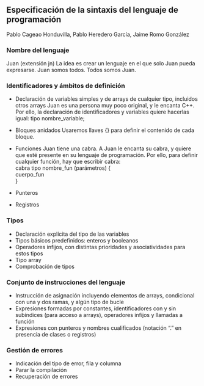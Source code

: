 ## Especificación de la sintaxis del lenguaje de programación
Pablo Cageao Honduvilla, Pablo Heredero García, Jaime Romo González  

### Nombre del lenguaje
  Juan (extensión jn)
  La idea es crear un lenguaje en el que solo Juan pueda expresarse. Juan somos todos. Todos somos Juan.

### Identificadores y ámbitos de definición
- Declaración de variables simples y de arrays de cualquier tipo, incluidos otros arrays
  Juan es una persona muy poco original, y le encanta C++. Por ello, la declaración de identificadores y variables quiere hacerlas igual:
  tipo nombre_variable;

- Bloques anidados
  Usaremos llaves {} para definir el contenido de cada bloque.
- Funciones
  Juan tiene una cabra. A Juan le encanta su cabra, y quiere que esté presente en su lenguaje de programación. Por ello, para definir cualquier función,     hay que escribir cabra:  
  cabra tipo nombre_fun (parámetros) {  
    cuerpo_fun  
  }  
    
- Punteros  
- Registros  
### Tipos
- Declaración explícita del tipo de las variables
- Tipos básicos predefinidos: enteros y booleanos
- Operadores infijos, con distintas prioridades y asociatividades para estos tipos
- Tipo array
- Comprobación de tipos
### Conjunto de instrucciones del lenguaje
- Instrucción de asignación incluyendo elementos de arrays, condicional con una y dos ramas, y algún tipo de bucle
- Expresiones formadas por constantes, identificadores con y sin subíndices (para acceso a arrays), operadores infijos y llamadas a función
- Expresiones con punteros y nombres cualificados (notación “.” en presencia de clases o registros)
### Gestión de errores
- Indicación del tipo de error, fila y columna
- Parar la compilación
- Recuperación de errores
